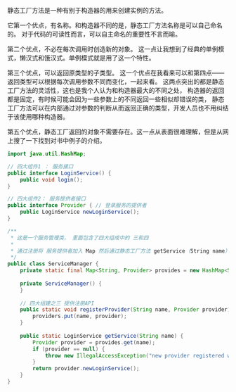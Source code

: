静态工厂方法是一种有别于构造器的用来创建实例的方法。

它第一个优点，有名称。和构造器不同的是，静态工厂方法名称是可以自己命名的。
对于代码的可读性而言，可以自主命名的重要性不言而喻。

第二个优点，不必在每次调用时创造新的对象。
这一点让我想到了经典的单例模式，懒汉式和饿汉式。单例模式就是用了这一个特性。

第三个优点，可以返回原类型的子类型。
这一个优点在我看来可以和第四点——返回类型可以根据每次调用参数不同而变化，一起来看。
这两点突出的都是静态工厂方法的灵活性，这也是我个人认为和构造器最大的不同之处，
构造器的返回都是固定，有时候可能会因为一些参数上的不同返回一些相似却错误的类，
静态工厂方法可以在内部通过对参数的判断从而返回正确的类型，开发人员也不用纠结于该使用哪种构造器。

第五个优点，静态工厂返回的对象不需要存在。这一点从表面很难理解，但是从网上搜了一下找到对书中例子的介绍。

```java
import java.util.HashMap;

// 四大组件1 ： 服务接口
public interface LoginService() {
    public void login();
}

// 四大组件2： 服务提供者接口
public interface Provider { // 登录服务的提供者
    public LoginService newLoginService();
}

/**
 * 这是一个服务管理类， 里面包含了四大组成中的 三和四
 *
 * 通过注册将 服务提供者加入 Map 然后通过静态工厂方法 getService（String name） 返回不同的服务
 */
public class ServiceManager {
    private static final Map<String, Provider> provides = new HashMap<String, Provider>();
    
    private ServiceManager() {
    }
    
    // 四大组建之三 提供注册API 
    public static void registerProvider(String name, Provider provider) {
        providers.put(name, provider);
    }
    
    public static LoginService getService(String name) {
        Provider provider = provides.get(name);
        if (provider == null) {
            throw new IllegalAccessException("new provider registered with name = " name);
        }
        return provider.newLoginService();
    }
}
```